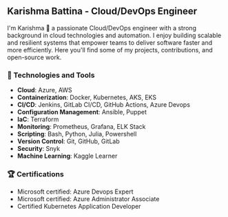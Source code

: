 
## Karishma Battina - Cloud/DevOps Engineer

I'm Karishma 👋 a passionate Cloud/DevOps engineer with a strong background in cloud technologies and automation. I enjoy building scalable and resilient systems that empower teams to deliver software faster and more efficiently. Here you'll find some of my projects, contributions, and open-source work.

### 🔧 Technologies and Tools

- **Cloud**: Azure, AWS
- **Containerization**: Docker, Kubernetes, AKS, EKS
- **CI/CD**: Jenkins, GitLab CI/CD, GitHub Actions, Azure Devops
- **Configuration Management**: Ansible, Puppet
- **IaC**: Terraform
- **Monitoring**: Prometheus, Grafana, ELK Stack
- **Scripting**: Bash, Python, Julia, Powershell
- **Version Control**: Git, GitHub, GitLab
- **Security**: Snyk
- **Machine Learning**: Kaggle Learner


### 🏆 Certifications

- Microsoft certified: Azure Devops Expert
- Microsoft certified: Azure Administrator Associate
- Certified Kubernetes Application Developer
